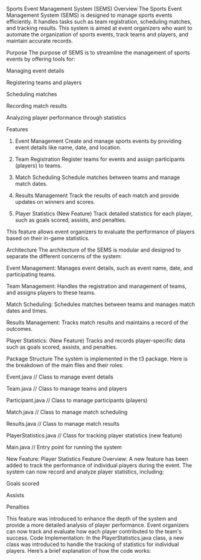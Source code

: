 Sports Event Management System (SEMS)
Overview
The Sports Event Management System (SEMS) is designed to manage sports events efficiently. It handles tasks such as team registration, scheduling matches, and tracking results. This system is aimed at event organizers who want to automate the organization of sports events, track teams and players, and maintain accurate records.

Purpose
The purpose of SEMS is to streamline the management of sports events by offering tools for:

Managing event details

Registering teams and players

Scheduling matches

Recording match results

Analyzing player performance through statistics

Features
1. Event Management
   Create and manage sports events by providing event details like name, date, and location.

2. Team Registration
   Register teams for events and assign participants (players) to teams.

3. Match Scheduling
   Schedule matches between teams and manage match dates.

4. Results Management
   Track the results of each match and provide updates on winners and scores.

5. Player Statistics (New Feature)
   Track detailed statistics for each player, such as goals scored, assists, and penalties.

This feature allows event organizers to evaluate the performance of players based on their in-game statistics.

Architecture
The architecture of the SEMS is modular and designed to separate the different concerns of the system:

Event Management: Manages event details, such as event name, date, and participating teams.

Team Management: Handles the registration and management of teams, and assigns players to these teams.

Match Scheduling: Schedules matches between teams and manages match dates and times.

Results Management: Tracks match results and maintains a record of the outcomes.

Player Statistics: (New Feature) Tracks and records player-specific data such as goals scored, assists, and penalties.

Package Structure
The system is implemented in the t3 package. Here is the breakdown of the main files and their roles:



Event.java           // Class to manage event details

Team.java            // Class to manage teams and players

Participant.java     // Class to manage participants (players)

Match.java           // Class to manage match scheduling

Results.java         // Class to manage match results

PlayerStatistics.java // Class for tracking player statistics (new feature)

Main.java            // Entry point for running the system

New Feature: Player Statistics
Feature Overview:
A new feature has been added to track the performance of individual players during the event. The system can now record and analyze player statistics, including:

Goals scored

Assists

Penalties

This feature was introduced to enhance the depth of the system and provide a more detailed analysis of player performance. Event organizers can now track and evaluate how each player contributed to the team's success.
Code Implementation:
In the PlayerStatistics.java class, a new class was introduced to handle the tracking of statistics for individual players. Here’s a brief explanation of how the code works:
